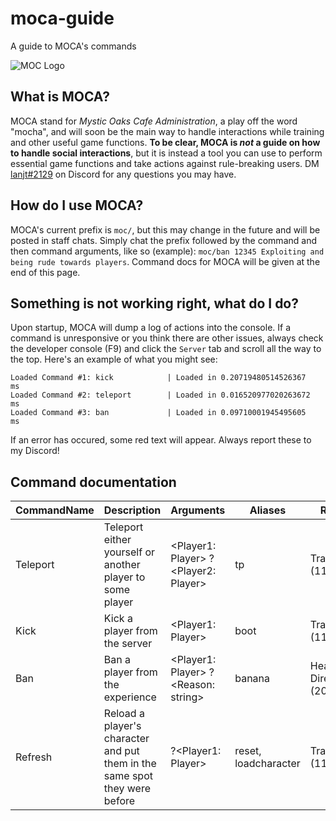 # moca-guide
A guide to MOCA's commands

![MOC Logo](https://cdn.discordapp.com/attachments/965384850116837396/967849487747932170/Untitled265_20220419052546.png)

## What is MOCA?
MOCA stand for *Mystic Oaks Cafe Administration*, a play off the word "mocha", and will soon be the main way to handle interactions while training and other useful game functions. **To be clear, MOCA is *not* a guide on how to handle social interactions**, but it is instead a tool you can use to perform essential game functions and take actions against rule-breaking users. DM [lanjt#2129](https://discord.com/users/498984530968051713/) on Discord for any questions you may have.

## How do I use MOCA?
MOCA's current prefix is ``moc/``, but this may change in the future and will be posted in staff chats. Simply chat the prefix followed by the command and then command arguments, like so (example): ``moc/ban 12345 Exploiting and being rude towards players``. Command docs for MOCA will be given at the end of this page.

## Something is not working right, what do I do?
Upon startup, MOCA will dump a log of actions into the console. If a command is unresponsive or you think there are other issues, always check the developer console (F9) and click the ``Server`` tab and scroll all the way to the top. Here's an example of what you might see:
```
Loaded Command #1: kick            | Loaded in 0.20719480514526367    ms
Loaded Command #2: teleport        | Loaded in 0.016520977020263672   ms
Loaded Command #3: ban             | Loaded in 0.09710001945495605    ms
```
If an error has occured, some red text will appear. Always report these to my Discord! 

## Command documentation
| CommandName | Description | Arguments | Aliases | Rank |
| ----------- | ----------- | --------- | ------- | ---- |
| Teleport    | Teleport either yourself or another player to some player | <Player1: Player> ?<Player2: Player> | tp | Trainer+(11) |
| Kick        | Kick a player from the server | <Player1: Player> | boot | Trainer+(11) |
| Ban         | Ban a player from the experience | <Player1: Player> ?<Reason: string> | banana | Head Director+(20) |
| Refresh     | Reload a player's character and put them in the same spot they were before | ?<Player1: Player> | reset, loadcharacter | Trainer+(11) |

